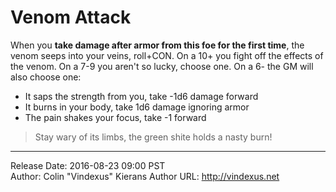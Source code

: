 # Venom Attack
When you **take damage after armor from this foe for the first time**, the venom seeps into your veins, roll+CON. On a 10+ you fight off the effects of the venom. On a 7-9 you aren't so lucky, choose one. On a 6- the GM will also choose one:

 - It saps the strength from you, take -1d6 damage forward
 - It burns in your body, take 1d6 damage ignoring armor
 - The pain shakes your focus, take -1 forward

>Stay wary of its limbs, the green shite holds a nasty burn!

---
Release Date: 2016-08-23 09:00 PST  
Author: Colin "Vindexus" Kierans
Author URL: http://vindexus.net
